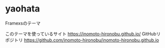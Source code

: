 # yaohata
Framexsのテーマ

このテーマを使っているサイト
https://inomoto-hironobu.github.io/
GitHubリポジトリ
https://github.com/inomoto-hironobu/inomoto-hironobu.github.io